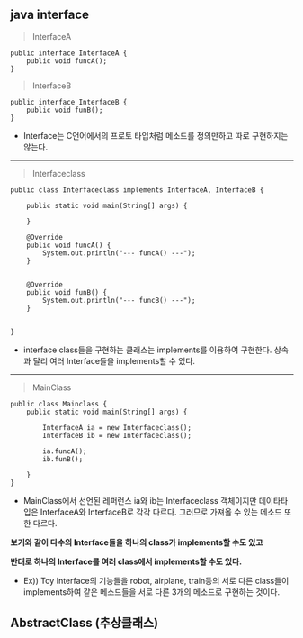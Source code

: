 ## java interface

>InterfaceA 

```
public interface InterfaceA {
	public void funcA();
}
```

>InterfaceB

```
public interface InterfaceB {
	public void funB();
}
```
* Interface는 C언어에서의 프로토 타입처럼 메소드를 정의만하고 따로 구현하지는 않는다.
***
>Interfaceclass

```
public class Interfaceclass implements InterfaceA, InterfaceB {

	public static void main(String[] args) {

	}

	@Override
	public void funcA() {
		System.out.println("--- funcA() ---");
	}
	
	
	@Override
	public void funB() {
		System.out.println("--- funcB() ---");
	}


}
```
* interface class들을 구현하는 클래스는 implements를 이용하여 구현한다. 
상속과 달리 여러 Interface들을 implements할 수 있다.
***

>MainClass

```
public class Mainclass {
	public static void main(String[] args) {
		
		InterfaceA ia = new Interfaceclass();
		InterfaceB ib = new Interfaceclass();
		
		ia.funcA();
		ib.funB();
		
	}
}
```

* MainClass에서 선언된 레퍼런스 ia와 ib는 Interfaceclass 객체이지만 데이타타입은 InterfaceA와 InterfaceB로 각각 다르다. 그러므로 가져올 수 있는
메소드 또한 다르다.

**보기와 같이 다수의 Interface들을 하나의 class가 implements할 수도 있고**

**반대로 하나의 Interface를 여러 class에서 implements할 수도 있다.**

- Ex)) Toy Interface의 기능들을 robot, airplane, train등의 서로 다른 class들이 implements하여 같은 메소드들을 
서로 다른 3개의 메소드로 구현하는 것이다.


## AbstractClass (추상클래스)
